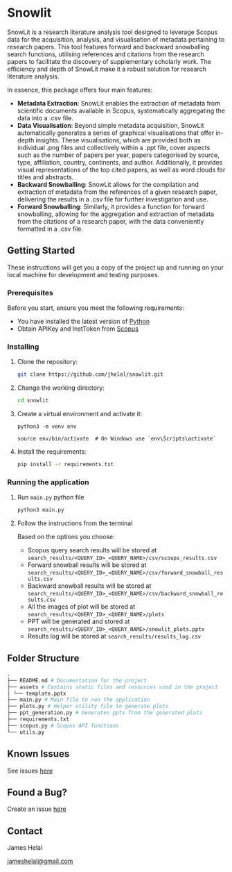 # Snowlit

SnowLit is a research literature analysis tool designed to leverage Scopus data for the acquisition, analysis, and visualisation of metadata pertaining to research papers. This tool features forward and backward snowballing search functions, utilising references and citations from the research papers to facilitate the discovery of supplementary scholarly work. The efficiency and depth of SnowLit make it a robust solution for research literature analysis.


In essence, this package offers four main features:

 - **Metadata Extraction**: SnowLit enables the extraction of metadata from scientific documents available in Scopus, systematically aggregating the data into a .csv file.
 - **Data Visualisation**: Beyond simple metadata acquisition, SnowLit automatically generates a series of graphical visualisations that offer in-depth insights. These visualisations, which are provided both as individual .png files and collectively within a .ppt file, cover aspects such as the number of papers per year, papers categorised by source, type, affiliation, country, continents, and author. Additionally, it provides visual representations of the top cited papers, as well as word clouds for titles and abstracts.
 - **Backward Snowballing**: SnowLit allows for the compilation and extraction of metadata from the references of a given research paper, delivering the results in a .csv file for further investigation and use.
 - **Forward Snowballing**: Similarly, it provides a function for forward snowballing, allowing for the aggregation and extraction of metadata from the citations of a research paper, with the data conveniently formatted in a .csv file.

## Getting Started

These instructions will get you a copy of the project up and running on your local machine for development and testing purposes.

### Prerequisites

Before you start, ensure you meet the following requirements:

- You have installed the latest version of [Python](https://www.python.org/downloads/)
- Obtain APIKey and InstToken from [Scopus](https://pybliometrics.readthedocs.io/en/stable/access.html)

### Installing

1. Clone the repository:

   ```sh
   git clone https://github.com/jhelal/snowlit.git
   ```

2. Change the working directory:

   ```sh
   cd snowlit
   ```

3. Create a virtual environment and activate it:

   ```
   python3 -m venv env

   source env/bin/activate  # On Windows use `env\Scripts\activate`
   ```

4. Install the requirements:

   ```sh
   pip install -r requirements.txt
   ```

### Running the application

1. Run `main.py` python file

   ```sh
   python3 main.py
   ```

2. Follow the instructions from the terminal

   Based on the options you choose:

   - Scopus query search results will be stored at `search_results/<QUERY_ID>_<QUERY_NAME>/csv/scoups_results.csv`
   - Forward snowball results will be stored at `search_results/<QUERY_ID>_<QUERY_NAME>/csv/forward_snowball_results.csv`
   - Backward snowball results will be stored at `search_results/<QUERY_ID>_<QUERY_NAME>/csv/backward_snowball_results.csv`
   - All the images of plot will be stored at `search_results/<QUERY_ID>_<QUERY_NAME>/plots`
   - PPT will be generated and stored at `search_results/<QUERY_ID>_<QUERY_NAME>/snowlit_plots.pptx`
   - Results log will be stored at `search_results/results_log.csv`

## Folder Structure

```py
.
├── README.md # Documentation for the project
├── assets # Contains static files and resources used in the project
│ └── template.pptx
├── main.py # Main file to run the application
├── plots.py # Helper utility file to generate plots
├── ppt_generation.py # Generates pptx from the generated plots
├── requirements.txt
├── scopus.py # Scopus API functions
└── utils.py
```

## Known Issues

See issues [here](https://github.com/jhelal/snowlit/issues)

## Found a Bug?

Create an issue [here](https://github.com/jhelal/snowlit/issues/new/choose)

## Contact

James Helal

jameshelal@gmail.com
